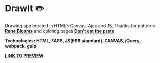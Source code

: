 # DrawIt :pencil2:

Drawing app created in HTML5 Canvas, Ajax and JS.
Thanks for patterns <a href="http://www.reneblooms.com/">**Rene Blooms**</a> and coloring pages  <a href="http://www.donteatthepaste.com/">**Don't eat the paste**</a>

**Technologies: HTML, SASS, JS(ES6 standard), CANVAS, jQuery, webpack, gulp**

<a href="https://karminkarmen.github.io/DrawIt---drawing-application/">**LINK TO PREVIEW**</a>
